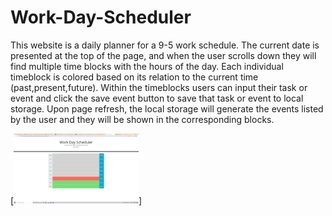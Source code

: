 # Work-Day-Scheduler

This website is a daily planner for a 9-5 work schedule. The current date is presented at the top of the page, and when the user scrolls down they will find multiple time blocks with the hours of the day. Each individual timeblock is colored based on its relation to the current time (past,present,future).
Within the timeblocks users can input their task or event and click the save event button to save that task or event to local storage.
Upon page refresh, the local storage will generate the events listed by the user and they will be shown in the corresponding blocks.

[<img alt="Screenshot of Application" width="200px" src="./assets/images/Screenshot (16).png" />]
